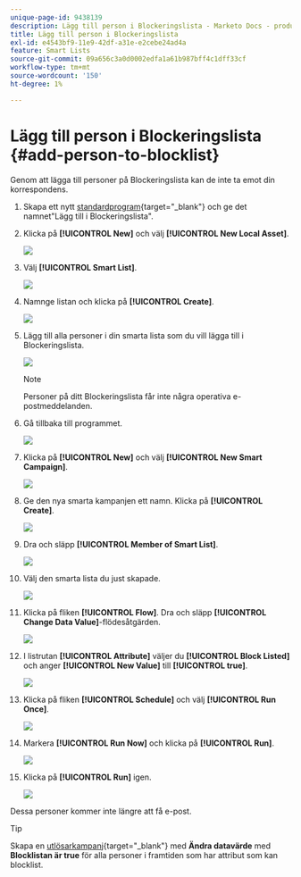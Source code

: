 ```yaml
---
unique-page-id: 9438139
description: Lägg till person i Blockeringslista - Marketo Docs - produktdokumentation
title: Lägg till person i Blockeringslista
exl-id: e4543bf9-11e9-42df-a31e-e2cebe24ad4a
feature: Smart Lists
source-git-commit: 09a656c3a0d0002edfa1a61b987bff4c1dff33cf
workflow-type: tm+mt
source-wordcount: '150'
ht-degree: 1%

---
```


# Lägg till person i Blockeringslista {#add-person-to-blocklist}

Genom att lägga till personer på Blockeringslista kan de inte ta emot din korrespondens.

1. Skapa ett nytt [standardprogram](/help/marketo/product-docs/core-marketo-concepts/programs/creating-programs/create-a-program.md){target="_blank"} och ge det namnet&quot;Lägg till i Blockeringslista&quot;.

1. Klicka på **[!UICONTROL New]** och välj **[!UICONTROL New Local Asset]**.

   ![](assets/add-person-to-blocklist-1.png)

1. Välj **[!UICONTROL Smart List]**.

   ![](assets/add-person-to-blocklist-2.png)

1. Namnge listan och klicka på **[!UICONTROL Create]**.

   ![](assets/add-person-to-blocklist-3.png)

1. Lägg till alla personer i din smarta lista som du vill lägga till i Blockeringslista.

   ![](assets/add-person-to-blocklist-4.png)

   >[!NOTE]
   >
   >Personer på ditt Blockeringslista får inte några operativa e-postmeddelanden.

1. Gå tillbaka till programmet.

   ![](assets/add-person-to-blocklist-5.png)

1. Klicka på **[!UICONTROL New]** och välj **[!UICONTROL New Smart Campaign]**.

   ![](assets/add-person-to-blocklist-6.png)

1. Ge den nya smarta kampanjen ett namn. Klicka på **[!UICONTROL Create]**.

   ![](assets/add-person-to-blocklist-7.png)

1. Dra och släpp **[!UICONTROL Member of Smart List]**.

   ![](assets/add-person-to-blocklist-8.png)

1. Välj den smarta lista du just skapade.

   ![](assets/add-person-to-blocklist-9.png)

1. Klicka på fliken **[!UICONTROL Flow]**. Dra och släpp **[!UICONTROL Change Data Value]**-flödesåtgärden.

   ![](assets/add-person-to-blocklist-10.png)

1. I listrutan **[!UICONTROL Attribute]** väljer du **[!UICONTROL Block Listed]** och anger **[!UICONTROL New Value]** till **[!UICONTROL true]**.

   ![](assets/add-person-to-blocklist-11.png)

1. Klicka på fliken **[!UICONTROL Schedule]** och välj **[!UICONTROL Run Once]**.

   ![](assets/add-person-to-blocklist-12.png)

1. Markera **[!UICONTROL Run Now]** och klicka på **[!UICONTROL Run]**.

   ![](assets/add-person-to-blocklist-13.png)

1. Klicka på **[!UICONTROL Run]** igen.

   ![](assets/add-person-to-blocklist-14.png)

Dessa personer kommer inte längre att få e-post.

>[!TIP]
>
>Skapa en [utlösarkampanj](/help/marketo/product-docs/core-marketo-concepts/smart-campaigns/creating-a-smart-campaign/create-a-new-smart-campaign.md){target="_blank"} med **Ändra datavärde** med **Blocklistan är true** för alla personer i framtiden som har attribut som kan blocklist.
